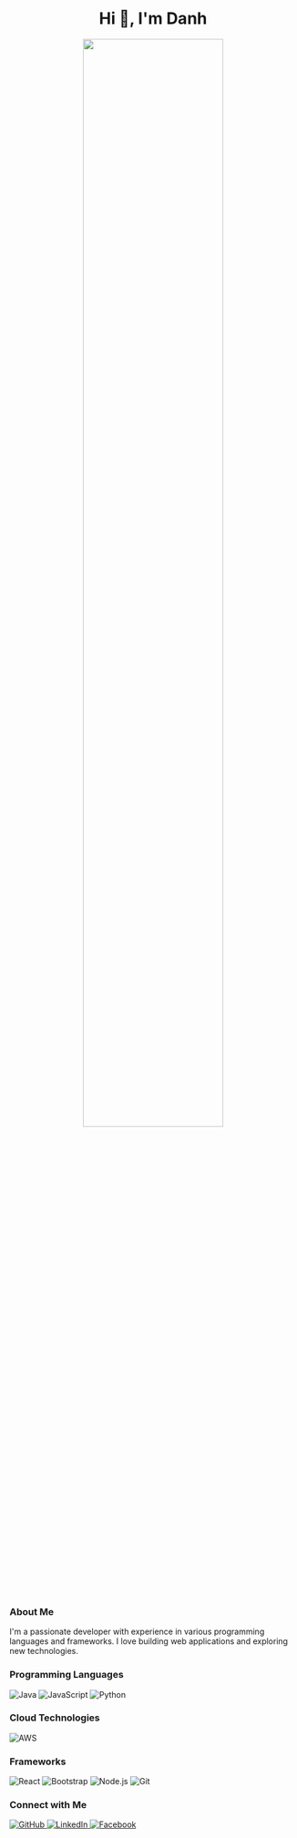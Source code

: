 <h1 align="center">Hi 👋, I'm Danh</h1>

<p align="center">
    <img src="https://images3.alphacoders.com/135/1355025.jpeg" alt="" width="70%" />
</p>

<div align="left">
    <h3>About Me</h3>
    <p>I'm a passionate developer with experience in various programming languages and frameworks. I love building web applications and exploring new technologies.</p>
</div>

<div align="left">
    <h3>Programming Languages</h3>
    <img src="https://img.shields.io/badge/Java-007396?style=for-the-badge&logo=java&logoColor=white" alt="Java" />
    <img src="https://img.shields.io/badge/JavaScript-F7DF1E?style=for-the-badge&logo=javascript&logoColor=black" alt="JavaScript" />
    <img src="https://img.shields.io/badge/Python-3776AB?style=for-the-badge&logo=python&logoColor=white" alt="Python" />
</div>

<div align="left">
    <h3>Cloud Technologies</h3>
    <img src="https://img.shields.io/badge/AWS-FF9900?style=for-the-badge&logo=amazonaws&logoColor=white" alt="AWS" />
</div>

<div align="left">
    <h3>Frameworks</h3>
    <img src="https://img.shields.io/badge/React-20232A?style=for-the-badge&logo=react&logoColor=61DAFB" alt="React" />
    <img src="https://img.shields.io/badge/Bootstrap-563D7C?style=for-the-badge&logo=bootstrap&logoColor=white" alt="Bootstrap" />
    <img src="https://img.shields.io/badge/Node.js-339933?style=for-the-badge&logo=node.js&logoColor=white" alt="Node.js" />
    <img src="https://img.shields.io/badge/Git-F05032?style=for-the-badge&logo=git&logoColor=white" alt="Git" />
</div>

<div align="left">
    <h3>Connect with Me</h3>
    <a href="https://github.com/NguyenDanh14" target="_blank">
        <img src="https://img.shields.io/badge/GitHub-181717?style=for-the-badge&logo=github&logoColor=white" alt="GitHub" />
    </a>
    <a href="https://linkedin.com/in/[YourLinkedIn]" target="_blank">
        <img src="https://img.shields.io/badge/LinkedIn-0077B5?style=for-the-badge&logo=linkedin&logoColor=white" alt="LinkedIn" />
    </a>
   <a href="https://www.facebook.com/danh.nguyen.326338/" target="_blank">
    <img src="https://img.shields.io/badge/Facebook-1877F2?style=for-the-badge&logo=facebook&logoColor=white" alt="Facebook" />
</a>
</div>


